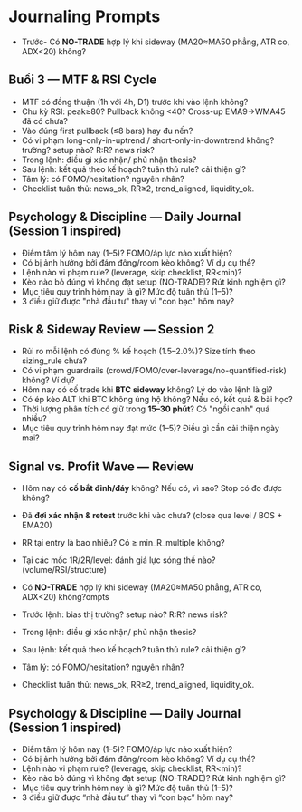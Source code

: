# Journaling Prompts

- Trước- Có **NO-TRADE** hợp lý khi sideway (MA20≈MA50 phẳng, ATR co, ADX<20) không?

## Buổi 3 — MTF & RSI Cycle
- MTF có đồng thuận (1h với 4h, D1) trước khi vào lệnh không?
- Chu kỳ RSI: peak≥80? Pullback không <40? Cross-up EMA9→WMA45 đã có chưa?
- Vào đúng first pullback (≤8 bars) hay đu nến?
- Có vi phạm long-only-in-uptrend / short-only-in-downtrend không? trường? setup nào? R:R? news risk?
- Trong lệnh: điều gì xác nhận/ phủ nhận thesis?
- Sau lệnh: kết quả theo kế hoạch? tuân thủ rule? cải thiện gì?
- Tâm lý: có FOMO/hesitation? nguyên nhân?
- Checklist tuân thủ: news_ok, RR≥2, trend_aligned, liquidity_ok.

## Psychology & Discipline — Daily Journal (Session 1 inspired)
- Điểm tâm lý hôm nay (1–5)? FOMO/áp lực nào xuất hiện?
- Có bị ảnh hưởng bởi đám đông/room kèo không? Ví dụ cụ thể?
- Lệnh nào vi phạm rule? (leverage, skip checklist, RR<min)?
- Kèo nào bỏ đúng vì không đạt setup (NO-TRADE)? Rút kinh nghiệm gì?
- Mục tiêu quy trình hôm nay là gì? Mức độ tuân thủ (1–5)?
- 3 điều giữ được "nhà đầu tư" thay vì "con bạc" hôm nay?

## Risk & Sideway Review — Session 2
- Rủi ro mỗi lệnh có đúng % kế hoạch (1.5–2.0%)? Size tính theo sizing_rule chưa?
- Có vi phạm guardrails (crowd/FOMO/over-leverage/no-quantified-risk) không? Ví dụ?
- Hôm nay có cố trade khi **BTC sideway** không? Lý do vào lệnh là gì?
- Có ép kèo ALT khi BTC không ủng hộ không? Nếu có, kết quả & bài học?
- Thời lượng phân tích có giữ trong **15–30 phút**? Có "ngồi canh" quá nhiều?
- Mục tiêu quy trình hôm nay đạt mức (1–5)? Điều gì cần cải thiện ngày mai?

## Signal vs. Profit Wave — Review
- Hôm nay có **cố bắt đỉnh/đáy** không? Nếu có, vì sao? Stop có đo được không?
- Đã **đợi xác nhận & retest** trước khi vào chưa? (close qua level / BOS + EMA20)
- RR tại entry là bao nhiêu? Có ≥ min_R_multiple không?
- Tại các mốc 1R/2R/level: đánh giá lực sóng thế nào? (volume/RSI/structure)
- Có **NO-TRADE** hợp lý khi sideway (MA20≈MA50 phẳng, ATR co, ADX<20) không?ompts

- Trước lệnh: bias thị trường? setup nào? R:R? news risk?
- Trong lệnh: điều gì xác nhận/ phủ nhận thesis?
- Sau lệnh: kết quả theo kế hoạch? tuân thủ rule? cải thiện gì?
- Tâm lý: có FOMO/hesitation? nguyên nhân?
- Checklist tuân thủ: news_ok, RR≥2, trend_aligned, liquidity_ok.

## Psychology & Discipline — Daily Journal (Session 1 inspired)
- Điểm tâm lý hôm nay (1–5)? FOMO/áp lực nào xuất hiện?
- Có bị ảnh hưởng bởi đám đông/room kèo không? Ví dụ cụ thể?
- Lệnh nào vi phạm rule? (leverage, skip checklist, RR<min)?
- Kèo nào bỏ đúng vì không đạt setup (NO-TRADE)? Rút kinh nghiệm gì?
- Mục tiêu quy trình hôm nay là gì? Mức độ tuân thủ (1–5)?
- 3 điều giữ được “nhà đầu tư” thay vì “con bạc” hôm nay?